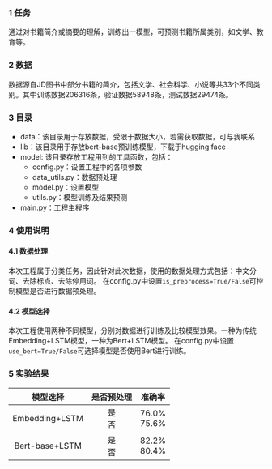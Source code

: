 ### 1 任务

通过对书籍简介或摘要的理解，训练出一模型，可预测书籍所属类别，如文学、教育等。

### 2 数据

数据源自JD图书中部分书籍的简介，包括文学、社会科学、小说等共33个不同类别。其中训练数据206316条，验证数据58948条，测试数据29474条。

### 3 目录

+ data：该目录用于存放数据，受限于数据大小，若需获取数据，可与我联系
+ lib：该目录用于存放bert-base预训练模型，下载于hugging face
+ model: 该目录存放工程用到的工具函数，包括：
    + config.py：设置工程中的各项参数
    + data_utils.py：数据预处理
    + model.py：设置模型
    + utils.py：模型训练及结果预测
+ main.py：工程主程序


### 4 使用说明

#### 4.1 数据处理
本次工程属于分类任务，因此针对此次数据，使用的数据处理方式包括：中文分词、去除标点、去除停用词。
在config.py中设置```is_preprocess=True/False```可控制模型是否进行数据预处理。

#### 4.2 模型选择
本次工程使用两种不同模型，分别对数据进行训练及比较模型效果。一种为传统Embedding+LSTM模型，一种为Bert+LSTM模型。
在config.py中设置```use_bert=True/False```可选择模型是否使用Bert进行训练。


### 5 实验结果

| 模型选择 | 是否预处理 | 准确率 |
| :-----: | :----: | :----: |
| Embedding+LSTM | 是 <br> 否  | 76.0% <br> 75.6% |
| Bert-base+LSTM | 是 <br> 否  | 82.2% <br> 80.4% |
